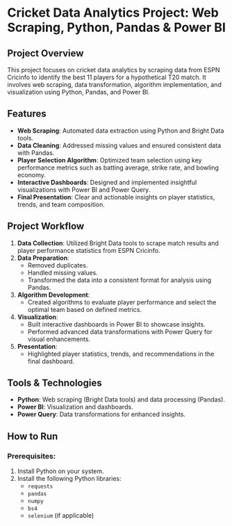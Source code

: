 # Cricket Data Analytics Project: Web Scraping, Python, Pandas & Power BI

## Project Overview
This project focuses on cricket data analytics by scraping data from ESPN Cricinfo to identify the best 11 players for a hypothetical T20 match. It involves web scraping, data transformation, algorithm implementation, and visualization using Python, Pandas, and Power BI.

## Features
- **Web Scraping**: Automated data extraction using Python and Bright Data tools.
- **Data Cleaning**: Addressed missing values and ensured consistent data with Pandas.
- **Player Selection Algorithm**: Optimized team selection using key performance metrics such as batting average, strike rate, and bowling economy.
- **Interactive Dashboards**: Designed and implemented insightful visualizations with Power BI and Power Query.
- **Final Presentation**: Clear and actionable insights on player statistics, trends, and team composition.

## Project Workflow
1. **Data Collection**: Utilized Bright Data tools to scrape match results and player performance statistics from ESPN Cricinfo.
2. **Data Preparation**:
   - Removed duplicates.
   - Handled missing values.
   - Transformed the data into a consistent format for analysis using Pandas.
3. **Algorithm Development**:
   - Created algorithms to evaluate player performance and select the optimal team based on defined metrics.
4. **Visualization**:
   - Built interactive dashboards in Power BI to showcase insights.
   - Performed advanced data transformations with Power Query for visual enhancements.
5. **Presentation**:
   - Highlighted player statistics, trends, and recommendations in the final dashboard.

## Tools & Technologies
- **Python**: Web scraping (Bright Data tools) and data processing (Pandas).
- **Power BI**: Visualization and dashboards.
- **Power Query**: Data transformations for enhanced insights.

## How to Run
### Prerequisites:
1. Install Python on your system.
2. Install the following Python libraries:
   - `requests`
   - `pandas`
   - `numpy`
   - `bs4`
   - `selenium` (if applicable)


